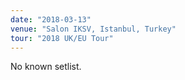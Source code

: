 ```yaml
---
date: "2018-03-13"
venue: "Salon IKSV, Istanbul, Turkey"
tour: "2018 UK/EU Tour"
---
```


No known setlist.
